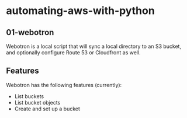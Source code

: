 # automating-aws-with-python

## 01-webotron 

Webotron is a local script that will sync a local directory to an S3 bucket, and optionally configure Route 53 or Cloudfront as well. 

## Features

Webotron has the following features (currently):

- List buckets
- List bucket objects
- Create and set up a bucket